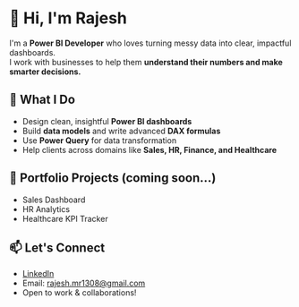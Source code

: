 # 👋 Hi, I'm Rajesh

I'm a **Power BI Developer** who loves turning messy data into clear, impactful dashboards.  
I work with businesses to help them **understand their numbers and make smarter decisions.**

## 💼 What I Do
- Design clean, insightful **Power BI dashboards**
- Build **data models** and write advanced **DAX formulas**
- Use **Power Query** for data transformation
- Help clients across domains like **Sales, HR, Finance, and Healthcare**

## 🚀 Portfolio Projects (coming soon...)
- Sales Dashboard
- HR Analytics
- Healthcare KPI Tracker

## 📫 Let's Connect
- [LinkedIn](https://linkedin.com/in/rajesh-m-92b182341)
- Email: rajesh.mr1308@gmail.com
- Open to work & collaborations!


<!---
Rajesh-DataAnalyst/Rajesh-DataAnalyst is a ✨ special ✨ repository because its `README.md` (this file) appears on your GitHub profile.
You can click the Preview link to take a look at your changes.
--->
